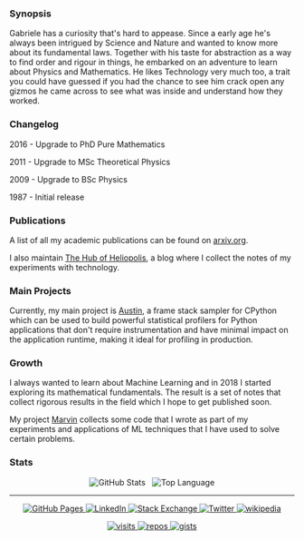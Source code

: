 ### Synopsis

Gabriele has a curiosity that's hard to appease. Since a early age he's always
been intrigued by Science and Nature and wanted to know more about its
fundamental laws. Together with his taste for abstraction as a way to find order
and rigour in things, he embarked on an adventure to learn about Physics and
Mathematics. He likes Technology very much too, a trait you could have guessed
if you had the chance to see him crack open any gizmos he came across to see
what was inside and understand how they worked.


### Changelog

2016 - Upgrade to PhD Pure Mathematics

2011 - Upgrade to MSc Theoretical Physics

2009 - Upgrade to BSc Physics

1987 - Initial release


### Publications

A list of all my academic publications can be found on
[arxiv.org](https://arxiv.org/a/tornetta_g_1.html).

I also maintain [The Hub of Heliopolis](http://p403n1x87.github.io/), a blog
where I collect the notes of my experiments with technology.


### Main Projects

Currently, my main project is [Austin](https://github.com/P403n1x87/austin), a
frame stack sampler for CPython which can be used to build powerful statistical
profilers for Python applications that don't require instrumentation and have
minimal impact on the application runtime, making it ideal for profiling in
production.


### Growth

I always wanted to learn about Machine Learning and in 2018 I started exploring
its mathematical fundamentals. The result is a set of notes that collect
rigorous results in the field which I hope to get published soon.

My project [Marvin](https://github.com/P403n1x87/marvin) collects some code that
I wrote as part of my experiments and applications of ML techniques that I have
used to solve certain problems.

### Stats

<p align="center">
    <img alt="GitHub Stats"
         src="https://github-readme-stats.vercel.app/api?username=p403n1x87&show_icons=true&theme=tokyonight&hide_border=true" />
    &nbsp;
    <img alt="Top Language"
         src="https://github-readme-stats.vercel.app/api/top-langs/?username=p403n1x87&theme=tokyonight&hide_border=true&layout=compact" />
</p>

----

<p align="center">
    <a href="https://p403n1x87.github.io/" target="_blank">
        <img alt="GitHub Pages"
             src="https://img.shields.io/badge/-the--hub--of--heliopolis-000000?style=flat-square&logo=GitHub&logoColor=white" />
    </a>
    <a href="https://www.linkedin.com/in/gabriele-tornetta-b2733759" target="_blank">
        <img alt="LinkedIn"
             src="https://img.shields.io/badge/-Gabriele%20Tornetta-0077B5?style=flat-square&logo=Linkedin&logoColor=white" />
    </a>
    <a href="https://stackexchange.com/users/528399/phoenix87" target="_blank">
        <img alt="Stack Exchange"
             src="https://img.shields.io/badge/-phoenix87-1E5297?style=flat-square&logo=Stack-Exchange&logoColor=white" />
    </a>
    <a href="https://twitter.com/p403n1x87" target="_blank">
        <img alt="Twitter"
             src="https://img.shields.io/badge/-@p403n1x87-1DA1F2?style=flat-square&logo=Twitter&logoColor=white" />
    </a>
    <a href="https://en.wikipedia.org/wiki/User:Gabriele_Nunzio_Tornetta" target="_blank">
        <img alt="wikipedia"
             src="https://img.shields.io/badge/-Gabriele%20Nunzio%20Tornetta-7f7f7f?style=flat-square&logo=Wikipedia&logoColor=black&labelColor=white" />
    </a>
</p>

<p align="center">
    <a href="https://github.com/p403n1x87" target="_blank">
        <img alt="visits"
             src="https://badges.pufler.dev/visits/p403n1x87/p403n1x87?logo=GitHub&label=visits&color=success&logoColor=white&style=flat-square" />
    </a>
    <a href="https://github.com/p403n1x87" target="_blank">
        <img alt="repos"
             src="https://badges.pufler.dev/repos/p403n1x87?logo=GitHub&label=repos&color=success&logoColor=white&style=flat-square" />
    </a>
    <a href="https://github.com/p403n1x87" target="_blank">
        <img alt="gists"
             src="https://badges.pufler.dev/gists/p403n1x87?logo=GitHub&label=gists&color=success&logoColor=white&style=flat-square" />
    </a>
</p>

<!--
**P403n1x87/P403n1x87** is a ✨ _special_ ✨ repository because its `README.md` (this file) appears on your GitHub profile.

Here are some ideas to get you started:

- 🔭 I’m currently working on ...
- 🌱 I’m currently learning ...
- 👯 I’m looking to collaborate on ...
- 🤔 I’m looking for help with ...
- 💬 Ask me about ...
- 📫 How to reach me: ...
- 😄 Pronouns: ...
- ⚡ Fun fact: ...
-->
